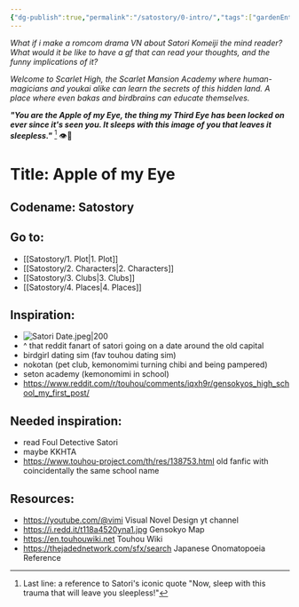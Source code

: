 ```yaml
---
{"dg-publish":true,"permalink":"/satostory/0-intro/","tags":["gardenEntry"]}
---
```


*What if i make a romcom drama VN about Satori Komeiji the mind reader?*
*What would it be like to have a gf that can read your thoughts, and the funny implications of it?*

*Welcome to Scarlet High, the Scarlet Mansion Academy where human-magicians and youkai alike can learn the secrets of this hidden land. A place where even bakas and birdbrains can educate themselves.*

***"You are the Apple of my Eye,
the thing my Third Eye has been locked on ever since it's seen you.
It sleeps with this image of you that leaves it sleepless."*** [^1]
👁🌹
# Title: **Apple of my Eye**
## Codename: Satostory

## Go to:
- [[Satostory/1. Plot\|1. Plot]]
- [[Satostory/2. Characters\|2. Characters]]
- [[Satostory/3. Clubs\|3. Clubs]]
- [[Satostory/4. Places\|4. Places]]

## Inspiration:
- ![Satori Date.jpeg|200](/img/user/Satostory/Images/Satori%20Date.jpeg) 
- ^ that reddit fanart of satori going on a date around the old capital
- birdgirl dating sim (fav touhou dating sim)
- nokotan (pet club, kemonomimi turning chibi and being pampered)
- seton academy (kemonomimi in school)
- https://www.reddit.com/r/touhou/comments/iqxh9r/gensokyos_high_school_my_first_post/

## Needed inspiration:
- read Foul Detective Satori
- maybe KKHTA
- https://www.touhou-project.com/th/res/138753.html old fanfic with coincidentally the same school name

## Resources:
- https://youtube.com/@vimi Visual Novel Design yt channel
- https://i.redd.it/t118a4520yna1.jpg Gensokyo Map
- https://en.touhouwiki.net Touhou Wiki
- https://thejadednetwork.com/sfx/search Japanese Onomatopoeia Reference

[^1]: Last line: a reference to Satori's iconic quote "Now, sleep with this trauma that will leave you sleepless!"
